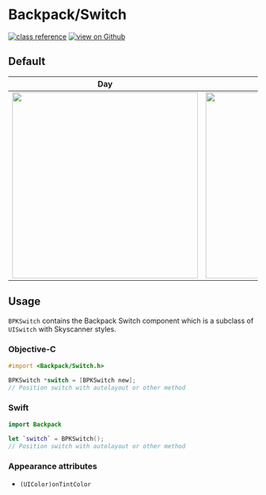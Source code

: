 # Backpack/Switch
[![class reference](https://img.shields.io/badge/Class%20reference-iOS-blue)](https://backpack.github.io/ios/versions/latest/uikit/Classes/BPKSwitch.html)
[![view on Github](https://img.shields.io/badge/Source%20code-GitHub-lightgrey)](https://github.com/backpack/ios/tree/main/Backpack/Switch)

## Default

| Day | Night |
| --- | --- |
| <img src="https://raw.githubusercontent.com/backpack/ios/main/screenshots/iPhone-switch___default_lm.png" alt="" width="375" /> |<img src="https://raw.githubusercontent.com/backpack/ios/main/screenshots/iPhone-switch___default_dm.png" alt="" width="375" /> |

## Usage

`BPKSwitch` contains the Backpack Switch component which is a subclass of `UISwitch` with Skyscanner styles.

### Objective-C

```objective-c
#import <Backpack/Switch.h>

BPKSwitch *switch = [BPKSwitch new];
// Position switch with autolayout or other method
```

### Swift

```swift
import Backpack

let `switch` = BPKSwitch();
// Position switch with autolayout or other method
```

### Appearance attributes

- `(UIColor)onTintColor`

